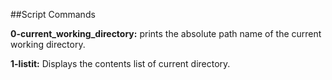 ##Script Commands

**0-current_working_directory:** prints the absolute path name of the current working directory.

**1-listit:** Displays the contents list of  current directory.
